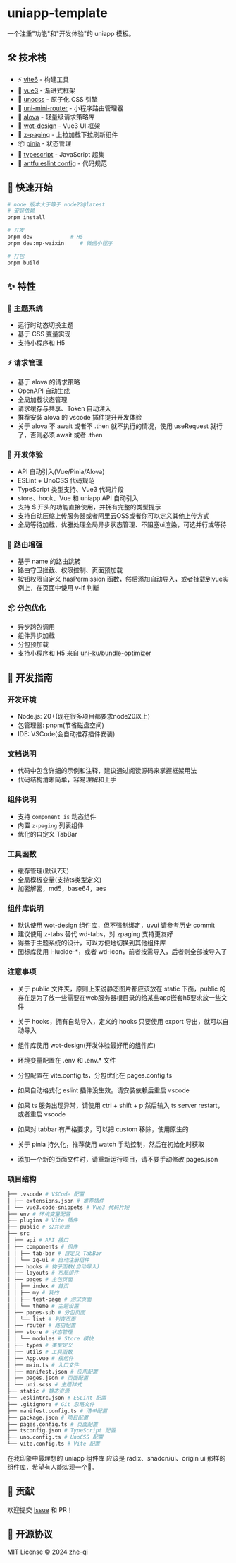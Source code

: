 # uniapp-template

一个注重"功能"和"开发体验"的 uniapp 模板。

## 🛠️ 技术栈

- ⚡️ [vite6](https://vitejs.dev/) - 构建工具
- 🖖 [vue3](https://vuejs.org/) - 渐进式框架
- 🎨 [unocss](https://unocss.dev/) - 原子化 CSS 引擎
- 🚦 [uni-mini-router](https://github.com/uni-helper/uni-mini-router) - 小程序路由管理器
- 🚀 [alova](https://alova.js.org/) - 轻量级请求策略库
- 🎯 [wot-design](https://wot-design-uni.cn/) - Vue3 UI 框架
- 📜 [z-paging](https://z-paging.zxlee.cn/) - 上拉加载下拉刷新组件
- 📦 [pinia](https://pinia.vuejs.org/) - 状态管理
- 🔷 [typescript](https://www.typescriptlang.org/) - JavaScript 超集
- 🔧 [antfu eslint config](https://github.com/antfu/eslint-config) - 代码规范

## 🔨 快速开始

```bash
# node 版本大于等于 node22@latest
# 安装依赖
pnpm install

# 开发
pnpm dev            # H5
pnpm dev:mp-weixin     # 微信小程序

# 打包
pnpm build
```

## ✨ 特性

### 🎨 主题系统

- 运行时动态切换主题
- 基于 CSS 变量实现
- 支持小程序和 H5

### ⚡️ 请求管理

- 基于 alova 的请求策略
- OpenAPI 自动生成
- 全局加载状态管理
- 请求缓存与共享、Token 自动注入
- 推荐安装 alova 的 vscode 插件提升开发体验
- 关于 alova 不 await 或者不 .then 就不执行的情况，使用 useRequest 就行了，否则必须 await 或者 .then

### 🚀 开发体验

- API 自动引入(Vue/Pinia/Alova)
- ESLint + UnoCSS 代码规范
- TypeScript 类型支持、Vue3 代码片段
- store、hook、Vue 和 uniapp API 自动引入
- 支持 $ 开头的功能直接使用，并拥有完整的类型提示
- 支持自动压缩上传服务器或者阿里云OSS或者你可以定义其他上传方式
- 全局等待加载，优雅处理全局异步状态管理、不阻塞ui渲染，可选并行或等待

### 📱 路由增强

- 基于 name 的路由跳转
- 路由守卫拦截、权限控制、页面预加载
- 按钮权限自定义 hasPermission 函数，然后添加自动导入，或者挂载到vue实例上，在页面中使用 v-if 判断

### 📦 分包优化

- 异步跨包调用
- 组件异步加载
- 分包预加载
- 支持小程序和 H5 来自 [uni-ku/bundle-optimizer](https://github.com/uni-ku/bundle-optimizer)

## 📖 开发指南

### 开发环境

- Node.js: 20+(现在很多项目都要求node20以上)
- 包管理器: pnpm(节省磁盘空间)
- IDE: VSCode(会自动推荐插件安装)

### 文档说明

- 代码中包含详细的示例和注释，建议通过阅读源码来掌握框架用法
- 代码结构清晰简单，容易理解和上手

### 组件说明

- 支持 `component is` 动态组件
- 内置 `z-paging` 列表组件
- 优化的自定义 TabBar

### 工具函数

- 缓存管理(默认7天)
- 全局模板变量(支持ts类型定义)
- 加密解密，md5，base64，aes

### 组件库说明

- 默认使用 wot-design 组件库，但不强制绑定，uvui 请参考历史 commit
- 建议使用 z-tabs 替代 wd-tabs，对 zpaging 支持更友好
- 得益于主题系统的设计，可以方便地切换到其他组件库
- 图标库使用 i-lucide-\*，或者 wd-icon，前者按需导入，后者则全部被导入了

### 注意事项

- 关于 public 文件夹，原则上来说静态图片都应该放在 static 下面，public 的存在是为了放一些需要在web服务器根目录的给某些app嵌套h5要求放一些文件
- 关于 hooks，拥有自动导入，定义的 hooks 只要使用 export 导出，就可以自动导入
- 组件库使用 wot-design(开发体验最好用的组件库)
- 环境变量配置在 .env 和 .env.\* 文件
- 分包配置在 vite.config.ts，分包优化在 pages.config.ts
- 如果自动格式化 eslint 插件没生效。请安装依赖后重启 vscode
- 如果 ts 服务出现异常，请使用 ctrl + shift + p 然后输入 ts server restart，或者重启 vscode
- 如果对 tabbar 有严格要求，可以把 custom 移除，使用原生的
- 关于 pinia 持久化，推荐使用 watch 手动控制，然后在初始化时获取

- 添加一个新的页面文件时，请重新运行项目，请不要手动修改 pages.json

### 项目结构

```bash
├── .vscode # VSCode 配置
│ ├── extensions.json # 推荐插件
│ └── vue3.code-snippets # Vue3 代码片段
├── env # 环境变量配置
├── plugins # Vite 插件
├── public # 公共资源
├── src
│ ├── api # API 接口
│ ├── components # 组件
│ │ ├── tab-bar # 自定义 TabBar
│ │ └── zq-ui # 自动注册组件
│ ├── hooks # 钩子函数(自动导入)
│ ├── layouts # 布局组件
│ ├── pages # 主包页面
│ │ ├── index # 首页
│ │ ├── my # 我的
│ │ ├── test-page # 测试页面
│ │ └── theme # 主题设置
│ ├── pages-sub # 分包页面
│ │ └── list # 列表页面
│ ├── router # 路由配置
│ ├── store # 状态管理
│ │ └── modules # Store 模块
│ ├── types # 类型定义
│ ├── utils # 工具函数
│ ├── App.vue # 根组件
│ ├── main.ts # 入口文件
│ ├── manifest.json # 应用配置
│ ├── pages.json # 页面配置
│ └── uni.scss # 主题样式
├── static # 静态资源
├── .eslintrc.json # ESLint 配置
├── .gitignore # Git 忽略文件
├── manifest.config.ts # 清单配置
├── package.json # 项目配置
├── pages.config.ts # 页面配置
├── tsconfig.json # TypeScript 配置
├── uno.config.ts # UnoCSS 配置
└── vite.config.ts # Vite 配置
```

在我印象中最理想的 uniapp 组件库 应该是 radix、shadcn/ui、origin ui 那样的组件库，希望有人能实现一个🙏。

## 🤝 贡献

欢迎提交 [Issue](https://github.com/zhe-qi/uniapp-template/issues) 和 PR！

## 📄 开源协议

MIT License © 2024 [zhe-qi](https://github.com/zhe-qi)
